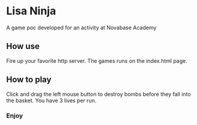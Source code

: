 # Lisa Ninja
A game poc developed for an activity at Novabase Academy

## How use
Fire up your favorite http server. The games runs on the index.html page.

## How to play
Click and drag the left mouse button to destroy bombs before they fall into the basket.
You have 3 lives per run.

### Enjoy
